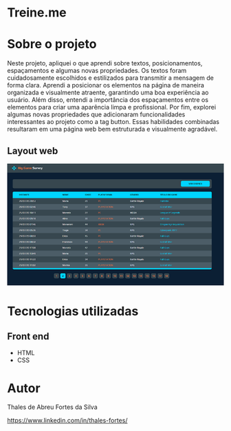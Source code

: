 # Treine.me

# Sobre o projeto

Neste projeto, apliquei o que aprendi sobre textos, posicionamentos, espaçamentos e algumas novas propriedades. Os textos foram cuidadosamente escolhidos e estilizados para transmitir a mensagem de forma clara. Aprendi a posicionar os elementos na página de maneira organizada e visualmente atraente, garantindo uma boa experiência ao usuário. Além disso, entendi a importância dos espaçamentos entre os elementos para criar uma aparência limpa e profissional. Por fim, explorei algumas novas propriedades que adicionaram funcionalidades interessantes ao projeto como a tag button. Essas habilidades combinadas resultaram em uma página web bem estruturada e visualmente agradável.

## Layout web
![Web 1](https://github.com/acenelio/assets/raw/main/sds1/web1.png)

# Tecnologias utilizadas

## Front end
- HTML 
- CSS

# Autor

Thales de Abreu Fortes da Silva

https://www.linkedin.com/in/thales-fortes/